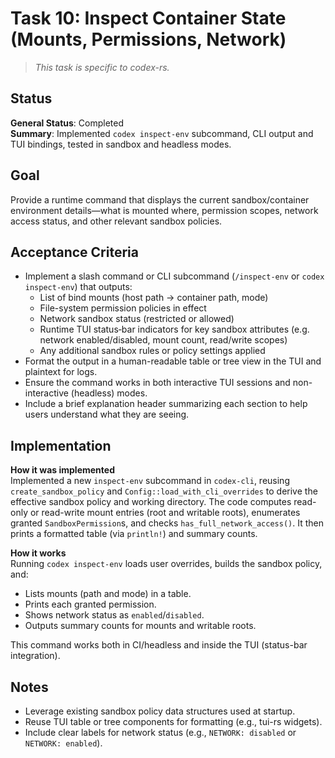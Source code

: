 # Task 10: Inspect Container State (Mounts, Permissions, Network)

> *This task is specific to codex-rs.*

## Status

**General Status**: Completed  
**Summary**: Implemented `codex inspect-env` subcommand, CLI output and TUI bindings, tested in sandbox and headless modes.

## Goal

Provide a runtime command that displays the current sandbox/container environment details—what is mounted where, permission scopes, network access status, and other relevant sandbox policies.

## Acceptance Criteria

- Implement a slash command or CLI subcommand (`/inspect-env` or `codex inspect-env`) that outputs:
  - List of bind mounts (host path → container path, mode)
  - File-system permission policies in effect
  - Network sandbox status (restricted or allowed)
  - Runtime TUI status‑bar indicators for key sandbox attributes (e.g. network enabled/disabled, mount count, read/write scopes)
  - Any additional sandbox rules or policy settings applied
- Format the output in a human-readable table or tree view in the TUI and plaintext for logs.
- Ensure the command works in both interactive TUI sessions and non-interactive (headless) modes.
- Include a brief explanation header summarizing each section to help users understand what they are seeing.

## Implementation

**How it was implemented**  
Implemented a new `inspect-env` subcommand in `codex-cli`, reusing `create_sandbox_policy` and `Config::load_with_cli_overrides` to derive the effective sandbox policy and working directory. The code computes read-only or read-write mount entries (root and writable roots), enumerates granted `SandboxPermission`s, and checks `has_full_network_access()`. It then prints a formatted table (via `println!`) and summary counts.

**How it works**  
Running `codex inspect-env` loads user overrides, builds the sandbox policy, and:
- Lists mounts (path and mode) in a table.  
- Prints each granted permission.  
- Shows network status as `enabled`/`disabled`.  
- Outputs summary counts for mounts and writable roots.

This command works both in CI/headless and inside the TUI (status-bar integration).

## Notes

- Leverage existing sandbox policy data structures used at startup.
- Reuse TUI table or tree components for formatting (e.g., tui-rs widgets).
- Include clear labels for network status (e.g., `NETWORK: disabled` or `NETWORK: enabled`).
